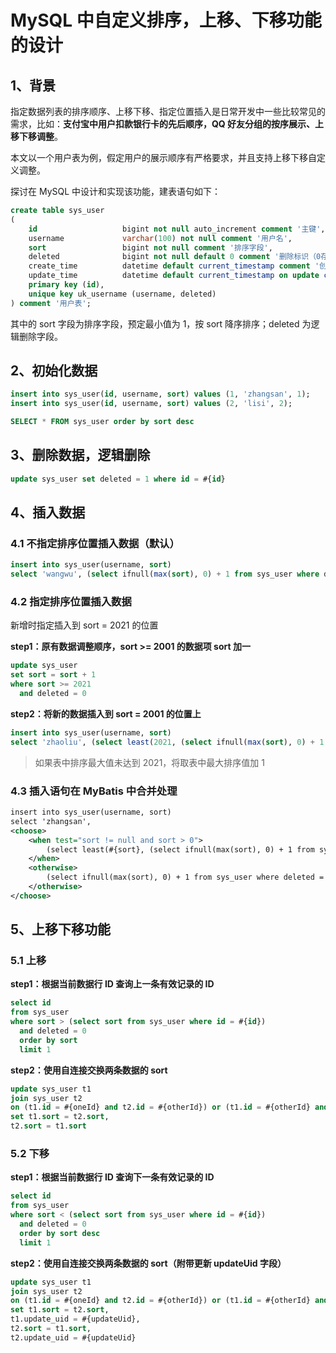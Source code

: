 # MySQL 中自定义排序，上移、下移功能的设计

<post-meta date="2022-01-04" />

## 1、背景

指定数据列表的排序顺序、上移下移、指定位置插入是日常开发中一些比较常见的需求，比如：<b>支付宝中用户扣款银行卡的先后顺序，QQ 好友分组的按序展示、上移下移调整</b>。

本文以一个用户表为例，假定用户的展示顺序有严格要求，并且支持上移下移自定义调整。

探讨在 MySQL 中设计和实现该功能，建表语句如下：

```sql
create table sys_user
(
    id                   bigint not null auto_increment comment '主键',
    username             varchar(100) not null comment '用户名',
    sort                 bigint not null comment '排序字段',
    deleted              bigint not null default 0 comment '删除标识（0存在，非0删除）',
    create_time          datetime default current_timestamp comment '创建时间',
    update_time          datetime default current_timestamp on update current_timestamp comment '更新时间',
    primary key (id),
    unique key uk_username (username, deleted)
) comment '用户表';
```

其中的 sort 字段为排序字段，预定最小值为 1，按 sort 降序排序；deleted 为逻辑删除字段。

## 2、初始化数据

```sql
insert into sys_user(id, username, sort) values (1, 'zhangsan', 1);
insert into sys_user(id, username, sort) values (2, 'lisi', 2);
```

```sql
SELECT * FROM sys_user order by sort desc
```

## 3、删除数据，逻辑删除

```sql
update sys_user set deleted = 1 where id = #{id}
```

## 4、插入数据

### 4.1 不指定排序位置插入数据（默认）

```sql
insert into sys_user(username, sort)
select 'wangwu', (select ifnull(max(sort), 0) + 1 from sys_user where deleted = 0)
```

### 4.2 指定排序位置插入数据

新增时指定插入到 sort = 2021 的位置

**step1：原有数据调整顺序，sort >= 2001 的数据项 sort 加一**

```sql
update sys_user
set sort = sort + 1
where sort >= 2021
  and deleted = 0
```

**step2：将新的数据插入到 sort = 2001 的位置上**

```sql
insert into sys_user(username, sort)
select 'zhaoliu', (select least(2021, (select ifnull(max(sort), 0) + 1 from sys_user where deleted = 0)))
```

> 如果表中排序最大值未达到 2021，将取表中最大排序值加 1

### 4.3 插入语句在 MyBatis 中合并处理

```xml
insert into sys_user(username, sort)
select 'zhangsan',
<choose>
    <when test="sort != null and sort > 0">
        (select least(#{sort}, (select ifnull(max(sort), 0) + 1 from sys_user where deleted = 0)))
    </when>
    <otherwise>
        (select ifnull(max(sort), 0) + 1 from sys_user where deleted = 0)
    </otherwise>
</choose>
```

## 5、上移下移功能

### 5.1 上移

**step1：根据当前数据行 ID 查询上一条有效记录的 ID**

```sql
select id
from sys_user
where sort > (select sort from sys_user where id = #{id})
  and deleted = 0
  order by sort
  limit 1
```

**step2：使用自连接交换两条数据的 sort**

```sql
update sys_user t1
join sys_user t2
on (t1.id = #{oneId} and t2.id = #{otherId}) or (t1.id = #{otherId} and t2.id = #{oneId})
set t1.sort = t2.sort,
t2.sort = t1.sort
```

### 5.2 下移

**step1：根据当前数据行 ID 查询下一条有效记录的 ID**

```sql
select id
from sys_user
where sort < (select sort from sys_user where id = #{id})
  and deleted = 0
  order by sort desc
  limit 1
```

**step2：使用自连接交换两条数据的 sort（附带更新 updateUid 字段）**

```sql
update sys_user t1
join sys_user t2
on (t1.id = #{oneId} and t2.id = #{otherId}) or (t1.id = #{otherId} and t2.id = #{oneId})
set t1.sort = t2.sort,
t1.update_uid = #{updateUid},
t2.sort = t1.sort,
t2.update_uid = #{updateUid}
```

